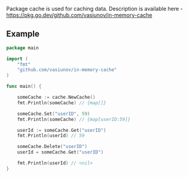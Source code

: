 Package cache is used for caching data.
Description is available here - https://pkg.go.dev/github.com/vasiunov/in-memory-cache

## Example

```go
package main

import (
	"fmt"
	"github.com/vasiunov/in-memory-cache"
)

func main() {

	someCache := cache.NewCache()
	fmt.Println(someCache) // {map[]}

	someCache.Set("userID", 59)
	fmt.Println(someCache) // {map[userID:59]}

	userId := someCache.Get("userID")
	fmt.Println(userId) // 59

	someCache.Delete("userID")
	userId = someCache.Get("userID")

	fmt.Println(userId) // <nil>
}
```